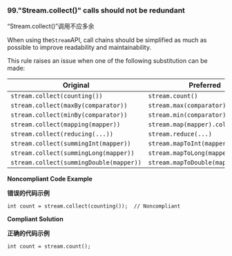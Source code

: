 ### 99."Stream.collect()" calls should not be redundant

“Stream.collect()”调用不应多余

When using the`Stream`API, call chains should be simplified as much as possible to improve readability and maintainability.

This rule raises an issue when one of the following substitution can be made:

| Original | Preferred |
| --- | --- |
| `stream.collect(counting())` | `stream.count()` |
| `stream.collect(maxBy(comparator))` | `stream.max(comparator)` |
| `stream.collect(minBy(comparator))` | `stream.min(comparator)` |
| `stream.collect(mapping(mapper))` | `stream.map(mapper).collect()` |
| `stream.collect(reducing(...))` | `stream.reduce(...)` |
| `stream.collect(summingInt(mapper))` | `stream.mapToInt(mapper).sum()` |
| `stream.collect(summingLong(mapper))` | `stream.mapToLong(mapper).sum()` |
| `stream.collect(summingDouble(mapper))` | `stream.mapToDouble(mapper).sum()` |


**Noncompliant Code Example**

**错误的代码示例**

```
int count = stream.collect(counting());  // Noncompliant
```

**Compliant Solution**

**正确的代码示例**


```
int count = stream.count();
```